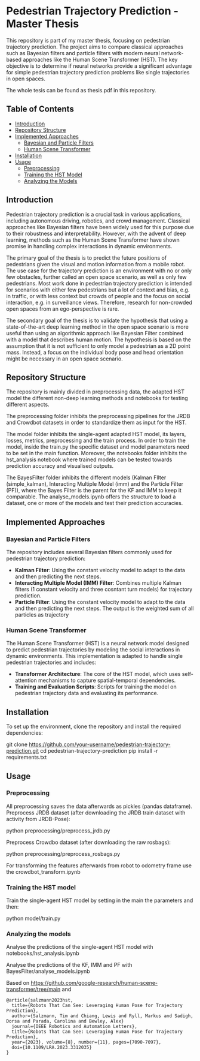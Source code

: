 # Pedestrian Trajectory Prediction - Master Thesis

This repository is part of my master thesis, focusing on pedestrian trajectory prediction. The project aims to compare classical approaches such as Bayesian filters and particle filters with modern neural network-based approaches like the Human Scene Transformer (HST). The key objective is to determine if neural networks provide a significant advantage for simple pedestrian trajectory prediction problems like single trajectories in open spaces.

The whole tesis can be found as thesis.pdf in this repository.

## Table of Contents
- [Introduction](#introduction)
- [Repository Structure](#repository-structure)
- [Implemented Approaches](#implemented-approaches)
  - [Bayesian and Particle Filters](#bayesian-and-particle-filters)
  - [Human Scene Transformer](#human-scene-transformer)
- [Installation](#installation)
- [Usage](#usage)
  - [Preprocessing](#preprocessing)
  - [Training the HST Model](#training-the-hst-model)
  - [Analyzing the Models](#analyzing-the-models)

## Introduction

Pedestrian trajectory prediction is a crucial task in various applications, including autonomous driving, robotics, and crowd management. Classical approaches like Bayesian filters have been widely used for this purpose due to their robustness and interpretability. However, with the advent of deep learning, methods such as the Human Scene Transformer have shown promise in handling complex interactions in dynamic environments.

The primary goal of the thesis is to predict the future positions of pedestrians given the visual and motion information from a mobile robot. The use case for the trajectory prediction is an environment with no or only few obstacles, further called an open space scenario, as well as only few pedestrians. Most work done in pedestrian trajectory prediction is intended for scenarios with either few pedestrians but a lot of context and bias, e.g. in traffic, or with less context but crowds of people and the focus on social interaction, e.g. in surveillance views. Therefore, research for non-crowded open spaces from an ego-perspective is rare.

The secondary goal of the thesis is to validate the hypothesis that using a state-of-the-art deep learning method in the open space scenario is more useful than using an algorithmic approach like Bayesian Filter combined with a model that describes human motion.
The hypothesis is based on the assumption that it is not sufficient to only model a pedestrian as a 2D point mass. Instead, a focus on the individual body pose and head orientation might be necessary in an open space scenario. 

## Repository Structure

The repository is mainly divided in preprocessing data, the adapted HST model the different non-deep learning methods and notebooks for testing different aspects.

The preprocessing folder inhibits the preprocessing pipelines for the JRDB and Crowdbot datasets in order to standardize them as input for the HST. 

The model folder inhibits the single-agent adapted HST model, its layers, losses, metrics, preprocessing and the train process. In order to train the model, inside the train.py the specific dataset and model parameters need to be set in the main function. Moreover, the notebooks folder inhibits the hst_analysis notebook where trained models can be tested towards prediction accuracy and visualised outputs.

The BayesFilter folder inhibits the different models (Kalman FIlter (simple_kalman), Interacting Multiple Model (imm) and the Particle Filter (PF)), where the Bayes Filter is the parent for the KF and IMM to keep it comparable. The analyse_models.ipynb offers the structure to load a dataset, one or more of the models and test their prediction accuracies.


## Implemented Approaches

### Bayesian and Particle Filters

The repository includes several Bayesian filters commonly used for pedestrian trajectory prediction:

- **Kalman Filter**: Using the constant velocity model to adapt to the data and then predicting the next steps.
- **Interacting Multiple Model (IMM) Filter**: Combines multiple Kalman filters (1 constant velocity and three cosntant turn models) for trajectory prediction.
- **Particle Filter**: Using the constant velocity model to adapt to the data and then predicting the next steps. The output is the weighted sum of all particles as trajectory

### Human Scene Transformer

The Human Scene Transformer (HST) is a neural network model designed to predict pedestrian trajectories by modeling the social interactions in dynamic environments. This implementation is adapted to handle single pedestrian trajectories and includes:

- **Transformer Architecture**: The core of the HST model, which uses self-attention mechanisms to capture spatial-temporal dependencies.
- **Training and Evaluation Scripts**: Scripts for training the model on pedestrian trajectory data and evaluating its performance.

## Installation

To set up the environment, clone the repository and install the required dependencies:

git clone https://github.com/your-username/pedestrian-trajectory-prediction.git
cd pedestrian-trajectory-prediction
pip install -r requirements.txt

## Usage
### Preprocessing
All preprocessing saves the data afterwards as pickles (pandas dataframe).
Preprocess JRDB dataset (after downloading the JRDB train dataset with activity from JRDB-Pose):

python preprocessing/preprocess_jrdb.py

Preprocess Crowdbo dataset (after downloading the raw rosbags):

python preprocessing/preprocess_rosbags.py

For transforming the features afterwards from robot to odometry frame use the crowdbot_transform.ipynb

### Training the HST model
Train the single-agent HST model by setting in the main the parameters and then:

python model/train.py

### Analyzing the models
Analyse the predictions of the single-agent HST model with notebooks/hst_analysis.ipynb

Analyse the predictions of the KF, IMM and PF with BayesFilter/analyse_models.ipynb

Based on https://github.com/google-research/human-scene-transformer/tree/main and
```
@article{salzmann2023hst,
  title={Robots That Can See: Leveraging Human Pose for Trajectory Prediction},
  author={Salzmann, Tim and Chiang, Lewis and Ryll, Markus and Sadigh, Dorsa and Parada, Carolina and Bewley, Alex}
  journal={IEEE Robotics and Automation Letters},
  title={Robots That Can See: Leveraging Human Pose for Trajectory Prediction},
  year={2023}, volume={8}, number={11}, pages={7090-7097},
  doi={10.1109/LRA.2023.3312035}
}

